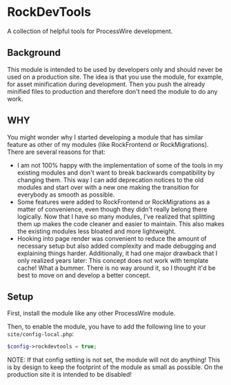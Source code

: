 # RockDevTools

A collection of helpful tools for ProcessWire development.

## Background

This module is intended to be used by developers only and should never be used on a production site. The idea is that you use the module, for example, for asset minification during development. Then you push the already minified files to production and therefore don't need the module to do any work.

## WHY

You might wonder why I started developing a module that has similar feature as other of my modules (like RockFrontend or RockMigrations). There are several reasons for that:

- I am not 100% happy with the implementation of some of the tools in my existing modules and don't want to break backwards compatibility by changing them. This way I can add deprecation notices to the old modules and start over with a new one making the transition for everybody as smooth as possible.
- Some features were added to RockFrontend or RockMigrations as a matter of convenience, even though they didn't really belong there logically. Now that I have so many modules, I've realized that splitting them up makes the code cleaner and easier to maintain. This also makes the existing modules less bloated and more lightweight.
- Hooking into page render was convenient to reduce the amount of necessary setup but also added complexity and made debugging and explaining things harder. Additionally, it had one major drawback that I only realized years later: This concept does not work with template cache! What a bummer. There is no way around it, so I thought it'd be best to move on and develop a better concept.

## Setup

First, install the module like any other ProcessWire module.

Then, to enable the module, you have to add the following line to your `site/config-local.php`:

```php
$config->rockdevtools = true;
```

NOTE: If that config setting is not set, the module will not do anything! This is by design to keep the footprint of the module as small as possible. On the production site it is intended to be disabled!
